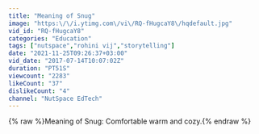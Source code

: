 ```yaml
---
title: "Meaning of Snug"
image: "https:\/\/i.ytimg.com\/vi\/RQ-fHugcaY8\/hqdefault.jpg"
vid_id: "RQ-fHugcaY8"
categories: "Education"
tags: ["nutspace","rohini vij","storytelling"]
date: "2021-11-25T09:26:37+03:00"
vid_date: "2017-07-14T10:07:02Z"
duration: "PT51S"
viewcount: "2283"
likeCount: "37"
dislikeCount: "4"
channel: "NutSpace EdTech"
---
```

{% raw %}Meaning of Snug: Comfortable warm and cozy.{% endraw %}
